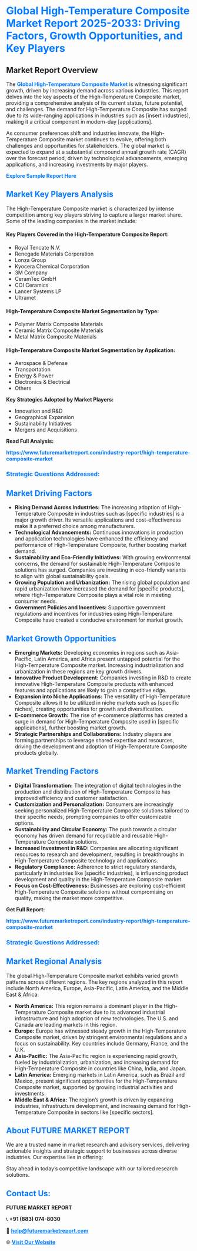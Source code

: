 <h1 style="color: #007BFF;">Global High-Temperature Composite Market Report 2025-2033: Driving Factors, Growth Opportunities, and Key Players</h1>

<section id="overview">
<h2>Market Report Overview</h2>
<p>The <a href="https://www.futuremarketreport.com/industry-report/high-temperature-composite-market" style="color: #007BFF; text-decoration: none;"><strong>Global High-Temperature Composite Market</strong></a> is witnessing significant growth, driven by increasing demand across various industries. This report delves into the key aspects of the High-Temperature Composite market, providing a comprehensive analysis of its current status, future potential, and challenges. The demand for High-Temperature Composite has surged due to its wide-ranging applications in industries such as [insert industries], making it a critical component in modern-day [applications].</p>
<p>As consumer preferences shift and industries innovate, the High-Temperature Composite market continues to evolve, offering both challenges and opportunities for stakeholders. The global market is expected to expand at a substantial compound annual growth rate (CAGR) over the forecast period, driven by technological advancements, emerging applications, and increasing investments by major players.</p>
</section>

<section id="overview">
<p><a href="https://www.futuremarketreport.com/request-sample/reportId=57483" style="color: #007BFF; text-decoration: none;"><strong>Explore Sample Report Here</strong></a></p>
</section>

<section id="key-players">
<h2 style="color: #007BFF;">Market Key Players Analysis</h2>
<p>The High-Temperature Composite market is characterized by intense competition among key players striving to capture a larger market share. Some of the leading companies in the market include:</p>
<h4>Key Players Covered in the High-Temperature Composite Report:</h4>
<ul><li>Royal Tencate N.V.</li><li>Renegade Materials Corporation</li><li>Lonza Group</li><li>Kyocera Chemical Corporation</li><li>3M Company</li><li>CeramTec GmbH</li><li>COI Ceramics</li><li>Lancer Systems LP</li><li>Ultramet</li></ul>
<h4>High-Temperature Composite Market Segmentation by Type:</h4>
<ul><li>Polymer Matrix Composite Materials</li><li>Ceramic Matrix Composite Materials</li><li>Metal Matrix Composite Materials</li></ul>

<h4>High-Temperature Composite Market Segmentation by Application:</h4>
<ul><li>Aerospace &amp; Defense</li><li>Transportation</li><li>Energy &amp; Power</li><li>Electronics &amp; Electrical</li><li>Others</li></ul>
<p><strong>Key Strategies Adopted by Market Players:</strong></p>
<ul>
<li>Innovation and R&D</li>
<li>Geographical Expansion</li>
<li>Sustainability Initiatives</li>
<li>Mergers and Acquisitions</li>
</ul>
</section>

<section>
<p><strong>Read Full Analysis: </strong></p><a href="https://www.futuremarketreport.com/industry-report/high-temperature-composite-market" style="color: #007BFF; text-decoration: none;"><strong>https://www.futuremarketreport.com/industry-report/high-temperature-composite-market</strong></a>
<h3 style="color: #007BFF;">Strategic Questions Addressed:</h3>
</section>

<section id="driving-factors">
<h2 style="color: #007BFF;">Market Driving Factors</h2>
<ul>
<li><strong>Rising Demand Across Industries:</strong> The increasing adoption of High-Temperature Composite in industries such as [specific industries] is a major growth driver. Its versatile applications and cost-effectiveness make it a preferred choice among manufacturers.</li>
<li><strong>Technological Advancements:</strong> Continuous innovations in production and application technologies have enhanced the efficiency and performance of High-Temperature Composite, further boosting market demand.</li>
<li><strong>Sustainability and Eco-Friendly Initiatives:</strong> With growing environmental concerns, the demand for sustainable High-Temperature Composite solutions has surged. Companies are investing in eco-friendly variants to align with global sustainability goals.</li>
<li><strong>Growing Population and Urbanization:</strong> The rising global population and rapid urbanization have increased the demand for [specific products], where High-Temperature Composite plays a vital role in meeting consumer needs.</li>
<li><strong>Government Policies and Incentives:</strong> Supportive government regulations and incentives for industries using High-Temperature Composite have created a conducive environment for market growth.</li>
</ul>
</section>

<section id="growth-opportunities">
<h2 style="color: #007BFF;">Market Growth Opportunities</h2>
<ul>
<li><strong>Emerging Markets:</strong> Developing economies in regions such as Asia-Pacific, Latin America, and Africa present untapped potential for the High-Temperature Composite market. Increasing industrialization and urbanization in these regions are key growth drivers.</li>
<li><strong>Innovative Product Development:</strong> Companies investing in R&D to create innovative High-Temperature Composite products with enhanced features and applications are likely to gain a competitive edge.</li>
<li><strong>Expansion into Niche Applications:</strong> The versatility of High-Temperature Composite allows it to be utilized in niche markets such as [specific niches], creating opportunities for growth and diversification.</li>
<li><strong>E-commerce Growth:</strong> The rise of e-commerce platforms has created a surge in demand for High-Temperature Composite used in [specific applications], further boosting market growth.</li>
<li><strong>Strategic Partnerships and Collaborations:</strong> Industry players are forming partnerships to leverage shared expertise and resources, driving the development and adoption of High-Temperature Composite products globally.</li>
</ul>
</section>

<section id="trending-factors">
<h2 style="color: #007BFF;">Market Trending Factors</h2>
<ul>
<li><strong>Digital Transformation:</strong> The integration of digital technologies in the production and distribution of High-Temperature Composite has improved efficiency and customer satisfaction.</li>
<li><strong>Customization and Personalization:</strong> Consumers are increasingly seeking personalized High-Temperature Composite solutions tailored to their specific needs, prompting companies to offer customizable options.</li>
<li><strong>Sustainability and Circular Economy:</strong> The push towards a circular economy has driven demand for recyclable and reusable High-Temperature Composite solutions.</li>
<li><strong>Increased Investment in R&D:</strong> Companies are allocating significant resources to research and development, resulting in breakthroughs in High-Temperature Composite technology and applications.</li>
<li><strong>Regulatory Compliance:</strong> Adherence to strict regulatory standards, particularly in industries like [specific industries], is influencing product development and quality in the High-Temperature Composite market.</li>
<li><strong>Focus on Cost-Effectiveness:</strong> Businesses are exploring cost-efficient High-Temperature Composite solutions without compromising on quality, making the market more competitive.</li>
</ul>
</section>

<section>
<p><strong>Get Full Report: </strong></p><a href="https://www.futuremarketreport.com/industry-report/high-temperature-composite-market" style="color: #007BFF; text-decoration: none;"><strong>https://www.futuremarketreport.com/industry-report/high-temperature-composite-market</strong></a>
<h3 style="color: #007BFF;">Strategic Questions Addressed:</h3>
</section>


<section id="regional-analysis">
<h2 style="color: #007BFF;">Market Regional Analysis</h2>
<p>The global High-Temperature Composite market exhibits varied growth patterns across different regions. The key regions analyzed in this report include North America, Europe, Asia-Pacific, Latin America, and the Middle East & Africa:</p>
<ul>
<li><strong>North America:</strong> This region remains a dominant player in the High-Temperature Composite market due to its advanced industrial infrastructure and high adoption of new technologies. The U.S. and Canada are leading markets in this region.</li>
<li><strong>Europe:</strong> Europe has witnessed steady growth in the High-Temperature Composite market, driven by stringent environmental regulations and a focus on sustainability. Key countries include Germany, France, and the U.K.</li>
<li><strong>Asia-Pacific:</strong> The Asia-Pacific region is experiencing rapid growth, fueled by industrialization, urbanization, and increasing demand for High-Temperature Composite in countries like China, India, and Japan.</li>
<li><strong>Latin America:</strong> Emerging markets in Latin America, such as Brazil and Mexico, present significant opportunities for the High-Temperature Composite market, supported by growing industrial activities and investments.</li>
<li><strong>Middle East & Africa:</strong> The region’s growth is driven by expanding industries, infrastructure development, and increasing demand for High-Temperature Composite in sectors like [specific sectors].</li>
</ul>
</section>

<footer>
<h2 style="color: #007BFF;">About FUTURE MARKET REPORT</h2>
<p>We are a trusted name in market research and advisory services, delivering actionable insights and strategic support to businesses across diverse industries. Our expertise lies in offering:</p>

<p>Stay ahead in today’s competitive landscape with our tailored research solutions.</p>

<h2 style="color: #007BFF;">Contact Us:</h2>
<p><strong>FUTURE MARKET REPORT</strong></p>
<p>📞 <strong>+91 (883) 074-8030</strong></p>
<p>📧 <strong><a href="mailto:help@futuremarketreport.com" style="color: #007BFF;">help@futuremarketreport.com</a></strong></p>
<p>🌐 <strong><a href="https://www.futuremarketreport.com/" style="color: #007BFF;">Visit Our Website</a></strong></p>
</footer>